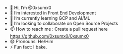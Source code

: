 - 👋 Hi, I’m @0xsumx0
- 👀 I’m interested in Front End Development
- 🌱 I’m currently learning GCP and AI/ML
- 💞️ I’m looking to collaborate on Open Source Projects
- 📫 How to reach me : Create a pull request here https://github.com/0xsumx0/0xsumx0
- 😄 Pronouns: He/Him
- ⚡ Fun fact: I bake.

<!---
0xsumx0/0xsumx0 is a ✨ special ✨ repository because its `README.md` (this file) appears on your GitHub profile.
You can click the Preview link to take a look at your changes.
--->
